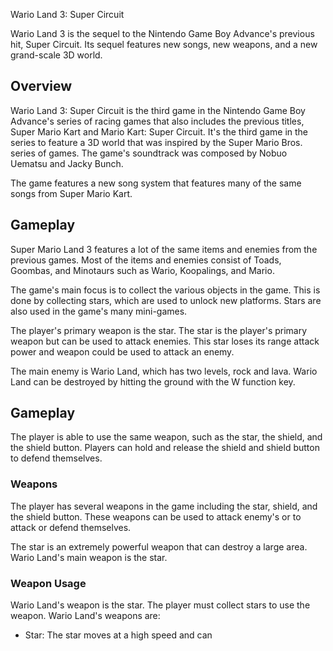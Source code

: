 Wario Land 3: Super Circuit

Wario Land 3 is the sequel to the Nintendo Game Boy Advance's previous hit, Super Circuit. Its sequel features new songs, new weapons, and a new grand-scale 3D world.

## Overview

Wario Land 3: Super Circuit is the third game in the Nintendo Game Boy Advance's series of racing games that also includes the previous titles, Super Mario Kart and Mario Kart: Super Circuit. It's the third game in the series to feature a 3D world that was inspired by the Super Mario Bros. series of games. The game's soundtrack was composed by Nobuo Uematsu and Jacky Bunch.

The game features a new song system that features many of the same songs from Super Mario Kart.

## Gameplay

Super Mario Land 3 features a lot of the same items and enemies from the previous games. Most of the items and enemies consist of Toads, Goombas, and Minotaurs such as Wario, Koopalings, and Mario.

The game's main focus is to collect the various objects in the game. This is done by collecting stars, which are used to unlock new platforms. Stars are also used in the game's many mini-games.

The player's primary weapon is the star. The star is the player's primary weapon but can be used to attack enemies. This star loses its range attack power and weapon could be used to attack an enemy.

The main enemy is Wario Land, which has two levels, rock and lava. Wario Land can be destroyed by hitting the ground with the W function key.

## Gameplay

The player is able to use the same weapon, such as the star, the shield, and the shield button. Players can hold and release the shield and shield button to defend themselves.

### Weapons

The player has several weapons in the game including the star, shield, and the shield button. These weapons can be used to attack enemy's or to attack or defend themselves.

The star is an extremely powerful weapon that can destroy a large area. Wario Land's main weapon is the star.

### Weapon Usage

Wario Land's weapon is the star. The player must collect stars to use the weapon. Wario Land's weapons are:

*   Star: The star moves at a high speed and can